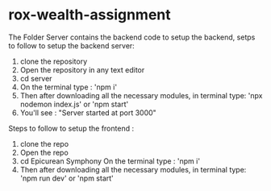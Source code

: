 # rox-wealth-assignment
 
The Folder Server contains the backend code to setup the backend, 
setps to follow to setup the backend server:
1. clone the repository
2. Open the repository in any text editor
3. cd server
4. On the terminal type : 'npm i'
5. Then after downloading all the necessary modules, in terminal type: 'npx nodemon index.js' or 'npm start'
6. You'll see : "Server started at port 3000"

Steps to follow to setup the frontend :
1. clone the repo
2. Open the repo
3. cd Epicurean Symphony
On the terminal type : 'npm i'
5. Then after downloading all the necessary modules, in terminal type: 'npm run dev' or 'npm start'
